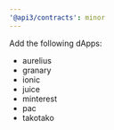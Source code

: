```yaml
---
'@api3/contracts': minor
---
```


Add the following dApps:

- aurelius
- granary
- ionic
- juice
- minterest
- pac
- takotako
